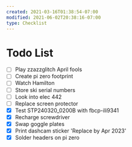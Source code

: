 ```yaml
---
created: 2021-03-16T01:38:54-07:00
modified: 2021-06-02T20:38:16-07:00
type: Checklist
---
```


# Todo List

- [ ] Play zzazzglitch April fools
- [ ] Create pi zero footprint
- [ ] Watch Hamilton
- [ ] Store ski serial numbers
- [ ] Look into elec 442
- [ ] Replace screen protector
- [x] Test STP240320_0200B with fbcp-ili9341
- [x] Recharge screwdriver
- [x] Swap goggle plates
- [x] Print dashcam sticker 'Replace by Apr 2023'
- [x] Solder headers on pi zero